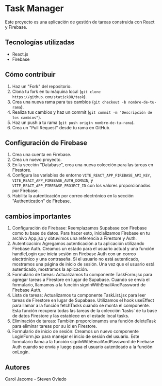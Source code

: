 # Task Manager

Este proyecto es una aplicación de gestión de tareas construida con React y Firebase.

## Tecnologías utilizadas

- React.js
- Firebase

## Cómo contribuir

1. Haz un "Fork" del repositorio.
2. Clona tu fork en tu máquina local (`git clone https://github.com/statick88/task`).
3. Crea una nueva rama para tus cambios (`git checkout -b nombre-de-tu-rama`).
4. Realiza tus cambios y haz un commit (`git commit -m "Descripción de los cambios"`).
5. Haz un push a tu rama (`git push origin nombre-de-tu-rama`).
6. Crea un "Pull Request" desde tu rama en GitHub.

## Configuración de Firebase



1. Crea una cuenta en Firebase.
2. Crea un nuevo proyecto.
3. En la sección "Database", crea una nueva colección para las tareas en Firestore.
4. Configura las variables de entorno `VITE_REACT_APP_FIREBASE_API_KEY`, `VITE_REACT_APP_FIREBASE_AUTH_DOMAIN`, y `VITE_REACT_APP_FIREBASE_PROJECT_ID` con los valores proporcionados por Firebase.
5. Habilita la autenticación por correo electrónico en la sección "Authentication" de Firebase.


## cambios importantes

1. Configuración de Firebase: Reemplazamos Supabase con Firebase como tu base de datos. Para hacer esto, inicializamos Firebase en tu archivo App.jsx y obtuvimos una referencia a Firestore y Auth.
2. Autenticación: Agregamos autenticación a tu aplicación utilizando Firebase Auth. Creamos un estado para el usuario actual y una función handleLogin que inicia sesión en Firebase Auth con un correo electrónico y una contraseña. Si el usuario no está autenticado, mostramos una página de inicio de sesión. Una vez que el usuario está autenticado, mostramos la aplicación.
3. Formulario de tareas: Actualizamos tu componente TaskForm.jsx para agregar tareas a Firestore en lugar de Supabase. Cuando se envía el formulario, llamamos a la función signInWithEmailAndPassword de Firebase Auth.
4. Lista de tareas: Actualizamos tu componente TaskList.jsx para leer tareas de Firestore en lugar de Supabase. Utilizamos el hook useEffect para llamar a la función fetchTasks cuando se monta el componente. Esta función recupera todas las tareas de la colección ‘tasks’ de tu base de datos Firestore y las establece en el estado local tasks.
5. Eliminación de tareas: También proporcionamos una función deleteTask para eliminar tareas por su id en Firestore.
6. Formulario de inicio de sesión: Creamos un nuevo componente LoginForm.jsx para manejar el inicio de sesión del usuario. Este formulario llama a la función signInWithEmailAndPassword de Firebase Auth cuando se envía y luego pasa el usuario autenticado a la función onLogin.

## Autores

Carol Jacome - Steven Oviedo
